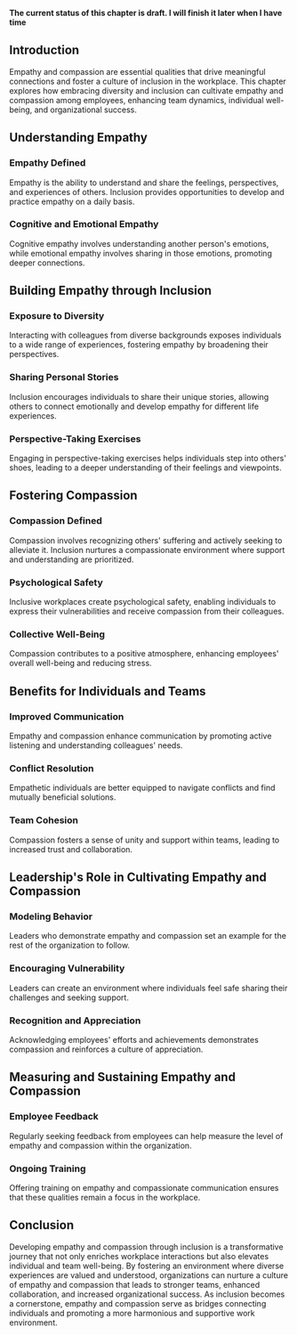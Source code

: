 **The current status of this chapter is draft. I will finish it later when I have time**

Introduction
------------

Empathy and compassion are essential qualities that drive meaningful connections and foster a culture of inclusion in the workplace. This chapter explores how embracing diversity and inclusion can cultivate empathy and compassion among employees, enhancing team dynamics, individual well-being, and organizational success.

Understanding Empathy
---------------------

### Empathy Defined

Empathy is the ability to understand and share the feelings, perspectives, and experiences of others. Inclusion provides opportunities to develop and practice empathy on a daily basis.

### Cognitive and Emotional Empathy

Cognitive empathy involves understanding another person's emotions, while emotional empathy involves sharing in those emotions, promoting deeper connections.

Building Empathy through Inclusion
----------------------------------

### Exposure to Diversity

Interacting with colleagues from diverse backgrounds exposes individuals to a wide range of experiences, fostering empathy by broadening their perspectives.

### Sharing Personal Stories

Inclusion encourages individuals to share their unique stories, allowing others to connect emotionally and develop empathy for different life experiences.

### Perspective-Taking Exercises

Engaging in perspective-taking exercises helps individuals step into others' shoes, leading to a deeper understanding of their feelings and viewpoints.

Fostering Compassion
--------------------

### Compassion Defined

Compassion involves recognizing others' suffering and actively seeking to alleviate it. Inclusion nurtures a compassionate environment where support and understanding are prioritized.

### Psychological Safety

Inclusive workplaces create psychological safety, enabling individuals to express their vulnerabilities and receive compassion from their colleagues.

### Collective Well-Being

Compassion contributes to a positive atmosphere, enhancing employees' overall well-being and reducing stress.

Benefits for Individuals and Teams
----------------------------------

### Improved Communication

Empathy and compassion enhance communication by promoting active listening and understanding colleagues' needs.

### Conflict Resolution

Empathetic individuals are better equipped to navigate conflicts and find mutually beneficial solutions.

### Team Cohesion

Compassion fosters a sense of unity and support within teams, leading to increased trust and collaboration.

Leadership's Role in Cultivating Empathy and Compassion
-------------------------------------------------------

### Modeling Behavior

Leaders who demonstrate empathy and compassion set an example for the rest of the organization to follow.

### Encouraging Vulnerability

Leaders can create an environment where individuals feel safe sharing their challenges and seeking support.

### Recognition and Appreciation

Acknowledging employees' efforts and achievements demonstrates compassion and reinforces a culture of appreciation.

Measuring and Sustaining Empathy and Compassion
-----------------------------------------------

### Employee Feedback

Regularly seeking feedback from employees can help measure the level of empathy and compassion within the organization.

### Ongoing Training

Offering training on empathy and compassionate communication ensures that these qualities remain a focus in the workplace.

Conclusion
----------

Developing empathy and compassion through inclusion is a transformative journey that not only enriches workplace interactions but also elevates individual and team well-being. By fostering an environment where diverse experiences are valued and understood, organizations can nurture a culture of empathy and compassion that leads to stronger teams, enhanced collaboration, and increased organizational success. As inclusion becomes a cornerstone, empathy and compassion serve as bridges connecting individuals and promoting a more harmonious and supportive work environment.
